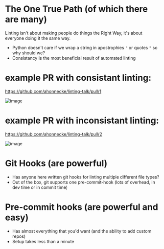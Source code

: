# The One True Path (of which there are many)

Linting isn't about making people do things the Right Way, it's about everyone doing it the same way.
 * Python doesn't care if we wrap a string in apostrophies `'` or quotes `"` so why should we?
 * Consistancy is the most beneficial result of automated linting

# example PR with consistant linting:
https://github.com/ahonnecke/linting-talk/pull/1

![image](https://user-images.githubusercontent.com/419355/74870912-c99bb700-5317-11ea-9543-218994d119ac.png)

# example PR with inconsistant linting:
https://github.com/ahonnecke/linting-talk/pull/2

![image](https://user-images.githubusercontent.com/419355/74870841-a53fda80-5317-11ea-80e2-a5e4129d6aef.png)

# Git Hooks (are powerful)
 * Has anyone here written git hooks for linting multiple different file types?
 * Out of the box, git supports one pre-commit-hook (lots of overhead, in dev time or in commit time)

# Pre-commit hooks (are powerful and easy)
 * Has almost everything that you'd want (and the ability to add custom repos)
 * Setup takes less than a minute
